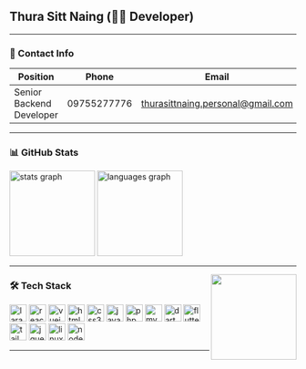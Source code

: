 <h2 align="left">Thura Sitt Naing (👨‍💻 Developer)</h2>

---

### 📇 Contact Info

| Position               | Phone       | Email                                  | Status        |
|------------------------|-------------|----------------------------------------|----------------|
| Senior Backend Developer | 09755277776 | thurasittnaing.personal@gmail.com     | `Open to Work` |

---

### 📊 GitHub Stats

<div align="left">
  <img src="https://github-readme-stats.vercel.app/api?username=thurasittnaing-dev&hide_title=false&hide_rank=false&show_icons=true&include_all_commits=true&count_private=true&disable_animations=false&theme=dark&locale=en&hide_border=false" height="150" alt="stats graph" />
  <img src="https://github-readme-stats.vercel.app/api/top-langs?username=thurasittnaing-dev&locale=en&hide_title=false&layout=compact&card_width=320&langs_count=5&theme=dark&hide_border=false" height="150" alt="languages graph" />
</div>

---

<img align="right" height="150" src="https://media2.giphy.com/media/v1.Y2lkPTc5MGI3NjExeXN1NGkybWN0dmo0cXF6d2h3bm0wbmt5ZjZyaDdzdGx2YXllYzQ2aSZlcD12MV9pbnRlcm5hbF9naWZfYnlfaWQmY3Q9Zw/iIqmM5tTjmpOB9mpbn/giphy.gif" />

### 🛠 Tech Stack

<div align="left">
  <img src="https://cdn.jsdelivr.net/gh/devicons/devicon/icons/laravel/laravel-original.svg" height="30" alt="laravel logo" />
  <img src="https://cdn.jsdelivr.net/gh/devicons/devicon/icons/react/react-original.svg" height="30" alt="react logo" />
  <img src="https://cdn.jsdelivr.net/gh/devicons/devicon/icons/vuejs/vuejs-original.svg" height="30" alt="vuejs logo" />
  <img src="https://cdn.jsdelivr.net/gh/devicons/devicon/icons/html5/html5-original.svg" height="30" alt="html5 logo" />
  <img src="https://cdn.jsdelivr.net/gh/devicons/devicon/icons/css3/css3-original.svg" height="30" alt="css3 logo" />
  <img src="https://cdn.jsdelivr.net/gh/devicons/devicon/icons/javascript/javascript-original.svg" height="30" alt="javascript logo" />
  <img src="https://cdn.jsdelivr.net/gh/devicons/devicon/icons/php/php-original.svg" height="30" alt="php logo" />
  <img src="https://cdn.jsdelivr.net/gh/devicons/devicon/icons/mysql/mysql-original.svg" height="30" alt="mysql logo" />
  <img src="https://cdn.jsdelivr.net/gh/devicons/devicon/icons/dart/dart-original.svg" height="30" alt="dart logo" />
  <img src="https://cdn.jsdelivr.net/gh/devicons/devicon/icons/flutter/flutter-original.svg" height="30" alt="flutter logo" />
  <img src="https://cdn.jsdelivr.net/gh/devicons/devicon/icons/tailwindcss/tailwindcss-original-wordmark.svg" height="30" alt="tailwindcss logo" />
  <img src="https://cdn.jsdelivr.net/gh/devicons/devicon/icons/jquery/jquery-original.svg" height="30" alt="jquery logo" />
  <img src="https://cdn.jsdelivr.net/gh/devicons/devicon/icons/linux/linux-original.svg" height="30" alt="linux logo" />
  <img src="https://cdn.jsdelivr.net/gh/devicons/devicon/icons/nodejs/nodejs-original.svg" height="30" alt="nodejs logo" />
</div>

---

<br clear="both">
